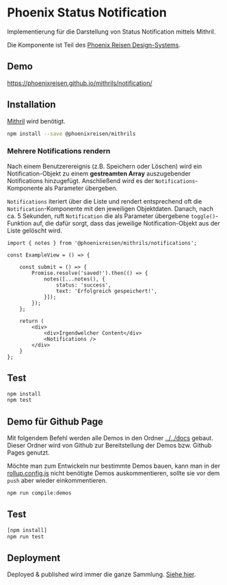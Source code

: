 # Phoenix Status Notification

Implementierung für die Darstellung von Status Notification mittels Mithril.

Die Komponente ist Teil des [Phoenix Reisen Design-Systems](https://design-system.phoenixreisen.net).

## Demo

https://phoenixreisen.github.io/mithrils/notification/

## Installation

[Mithril](https://mithriljs.org/) wird benötigt.

```bash
npm install --save @phoenixreisen/mithrils
```

### Mehrere Notifications rendern

Nach einem Benutzerereignis (z.B. Speichern oder Löschen) wird ein Notification-Objekt zu einem **gestreamten Array** auszugebender Notifications hinzugefügt. Anschließend wird es der `Notifications`-Komponente als Parameter übergeben.

`Notifications` iteriert über die Liste und rendert entsprechend oft die `Notification`-Komponente mit den jeweiligen Objektdaten. Danach, nach ca. 5 Sekunden, ruft `Notification` die als Parameter übergebene `toggle()`-Funktion auf, die dafür sorgt, dass das jeweilige Notification-Objekt aus der Liste gelöscht wird.

```tsx
import { notes } from '@phoenixreisen/mithrils/notifications';

const ExampleView = () => {

    const submit = () => {
        Promise.resolve('saved!').then(() => {
            notes([...notes(), {
                status: 'success',
                text: 'Erfolgreich gespeichert!',
            }]);
        });
    };

    return (
        <div>
            <div>Irgendwelcher Content</div>
            <Notifications />
        </div>
    }
};
```

## Test

```bash
npm install
npm test
```

## Demo für Github Page

Mit folgendem Befehl werden alle Demos in den Ordner [../../docs](../../docs) gebaut. Dieser Ordner wird von Github zur Bereitstellung der Demos bzw. Github Pages genutzt.

Möchte man zum Entwickeln nur bestimmte Demos bauen, kann man in der [rollup.config.js](../../rollup.config.js) nicht benötigte Demos auskommentieren, sollte sie vor dem `push` aber wieder einkommentieren.

```bash
npm run compile:demos
```

## Test

```bash
[npm install]
npm run test
```

## Deployment

Deployed & published wird immer die ganze Sammlung. [Siehe hier](../../README.md).